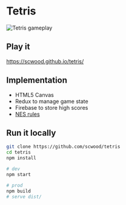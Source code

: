 # Tetris

![Tetris gameplay](https://media.giphy.com/media/xUOrwqYyUxJert1Gow/giphy.gif)

## Play it

https://scwood.github.io/tetris/

## Implementation

- HTML5 Canvas
- Redux to manage game state
- Firebase to store high scores
- [NES rules](http://meatfighter.com/nintendotetrisai/#The_Mechanics_of_Nintendo_Tetris)

## Run it locally

```bash
git clone https://github.com/scwood/tetris
cd tetris
npm install

# dev
npm start

# prod
npm build
# serve dist/
```
